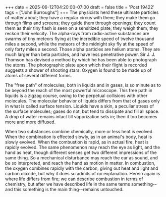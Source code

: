 +++
date = 2025-09-12T04:20:00-07:00
draft = false
title = 'Post 19422'
tags = ["John Burroughs"]
+++
The physicists herd these ultimate particles of matter about; they have a regular circus with them; they make them go through films and screens; they guide them through openings; they count them as their tiny flash is seen on a sensitized plate; they weigh them; they reckon their velocity. The alpha-rays from radio-active substances are swarms of tiny meteors flying at the incredible speed of twelve thousand miles a second, while the meteors of the midnight sky fly at the speed of only forty miles a second. Those alpha particles are helium atoms. They are much larger than beta particles, and have less penetrative power. Sir J. J. Thomson has devised a method by which he has been able to photograph the atoms. The photographic plate upon which their flight is recorded suggests a shower of shooting stars. Oxygen is found to be made up of atoms of several different forms.

The "free path" of molecules, both in liquids and in gases, is so minute as to be beyond the reach of the most powerful microscope. This free path in liquids is a zigzag course, owing to the perpetual collisions with other molecules. The molecular behavior of liquids differs from that of gases only in what is called surface tension. Liquids have a skin, a peculiar stress of the surface molecules; gases do not, but tend to dissipate and fill all space. A drop of water remains intact till vaporization sets in; then it too becomes more and more diffused.

When two substances combine chemically, more or less heat is evolved. When the combination is effected slowly, as in an animal's body, heat is slowly evolved. When the combustion is rapid, as in actual fire, heat is rapidly evolved. The same phenomenon may reach the eye as light, and the hand as heat, though different senses get two different impressions of the same thing. So a mechanical disturbance may reach the ear as sound, and be so interpreted, and reach the hand as motion in matter. In combustion, the oxygen combines rapidly with the carbon, giving out heat and light and carbon dioxide, but why it does so admits of no explanation. Herein again is where life differs from fire; we can describe combustion in terms of chemistry, but after we have described life in the same terms something--and this something is the main thing--remains untouched.
